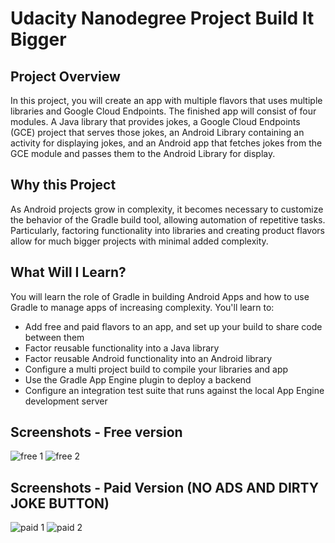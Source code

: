 
# Udacity Nanodegree Project Build It Bigger

## Project Overview

In this project, you will create an app with multiple flavors that uses
multiple libraries and Google Cloud Endpoints. The finished app will consist
of four modules. A Java library that provides jokes, a Google Cloud Endpoints
(GCE) project that serves those jokes, an Android Library containing an
activity for displaying jokes, and an Android app that fetches jokes from the
GCE module and passes them to the Android Library for display.

## Why this Project

As Android projects grow in complexity, it becomes necessary to customize the
behavior of the Gradle build tool, allowing automation of repetitive tasks.
Particularly, factoring functionality into libraries and creating product
flavors allow for much bigger projects with minimal added complexity.

## What Will I Learn?

You will learn the role of Gradle in building Android Apps and how to use
Gradle to manage apps of increasing complexity. You'll learn to:

* Add free and paid flavors to an app, and set up your build to share code between them
* Factor reusable functionality into a Java library
* Factor reusable Android functionality into an Android library
* Configure a multi project build to compile your libraries and app
* Use the Gradle App Engine plugin to deploy a backend
* Configure an integration test suite that runs against the local App Engine development server



## Screenshots - Free version 

![free 1](https://user-images.githubusercontent.com/25724955/46096271-b33b0b80-c1b6-11e8-931b-28cf3646c323.png)
![free 2](https://user-images.githubusercontent.com/25724955/46096273-b33b0b80-c1b6-11e8-8bf8-16ed54f26c83.png)

## Screenshots - Paid Version (NO ADS AND DIRTY JOKE BUTTON)

![paid 1](https://user-images.githubusercontent.com/25724955/46096274-b33b0b80-c1b6-11e8-979a-40dac8aee053.png)
![paid 2](https://user-images.githubusercontent.com/25724955/46096275-b3d3a200-c1b6-11e8-82b4-00999bee89e6.png)

